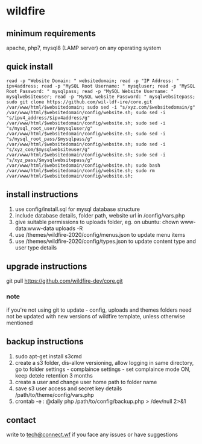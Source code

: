 # wildfire

## minimum requirements
apache, php7, mysql8 (LAMP server) on any operating system

## quick install
```
read -p "Website Domain: " websitedomain; read -p "IP Address: " ipv4address; read -p "MySQL Root Username: " mysqluser; read -p "MySQL Root Password: " mysqlpass; read -p "MySQL Website Username: " mysqlwebsiteuser; read -p "MySQL website Password: " mysqlwebsitepass; sudo git clone https://github.com/wil-ldf-ire/core.git /var/www/html/$websitedomain; sudo sed -i "s/xyz.com/$websitedomain/g" /var/www/html/$websitedomain/config/website.sh; sudo sed -i "s/ipv4_address/$ipv4address/g" /var/www/html/$websitedomain/config/website.sh; sudo sed -i "s/mysql_root_user/$mysqluser/g" /var/www/html/$websitedomain/config/website.sh; sudo sed -i "s/mysql_root_pass/$mysqlpass/g" /var/www/html/$websitedomain/config/website.sh; sudo sed -i "s/xyz_com/$mysqlwebsiteuser/g" /var/www/html/$websitedomain/config/website.sh; sudo sed -i "s/xyz_pass/$mysqlwebsitepass/g" /var/www/html/$websitedomain/config/website.sh; sudo bash /var/www/html/$websitedomain/config/website.sh; sudo rm /var/www/html/$websitedomain/config/website.sh;
```

## install instructions
1. use config/install.sql for mysql database structure
2. include database details, folder path, website url in /config/vars.php
3. give suitable permissions to uploads folder, eg. on ubuntu: chown www-data:www-data uploads -R
4. use /themes/wildfire-2020/config/menus.json to update menu items
5. use /themes/wildfire-2020/config/types.json to update content type and user type details

## upgrade instructions
git pull https://github.com/wildfire-dev/core.git

### note
if you're not using git to update - config, uploads and themes folders need not be updated with new versions of wildfire template, unless otherwise mentioned

## backup instructions
1. sudo apt-get install s3cmd
2. create a s3 folder, dis-allow versioning, allow logging in same directory, go to folder settings - complaince settings - set complaince mode ON, keep detele retention 3 months
3. create a user and change user home path to folder name
4. save s3 user access and secret key details /path/to/theme/config/vars.php
5. crontab -e : @daily  php /path/to/config/backup.php > /dev/null 2>&1

## contact
write to tech@connect.wf if you face any issues or have suggestions 